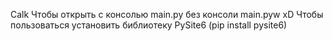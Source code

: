 Calk
Чтобы открыть с консолью main.py
без консоли main.pyw
xD
Чтобы пользоваться установить библиотеку PySite6 (pip install pysite6)

